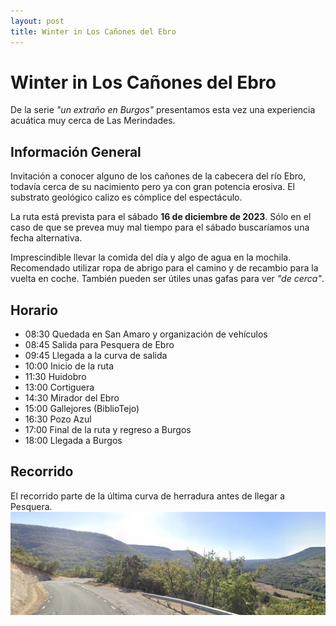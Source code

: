 ```yaml
---
layout: post
title: Winter in Los Cañones del Ebro
---
```

# Winter in Los Cañones del Ebro

De la serie *"un extraño en Burgos"* presentamos esta vez una experiencia acuática muy cerca de Las Merindades.

## Información General
Invitación a conocer alguno de los cañones de la cabecera del río Ebro, todavía cerca de su nacimiento pero ya con gran potencia erosiva. El substrato geológico calizo es cómplice del espectáculo.

La ruta está prevista para el sábado **16 de diciembre de 2023**. Sólo en el caso de que se prevea muy mal tiempo para el sábado buscaríamos una fecha alternativa.

Imprescindible llevar la comida del día y algo de agua en la mochila. Recomendado utilizar ropa de abrigo para el camino y de recambio para la vuelta en coche. También pueden ser útiles unas gafas para ver *"de cerca"*.

## Horario
- 08:30 Quedada en San Amaro y organización de vehículos
- 08:45 Salida para Pesquera de Ebro
- 09:45 Llegada a la curva de salida
- 10:00 Inicio de la ruta
- 11:30 Huidobro
- 13:00 Cortiguera
- 14:30 Mirador del Ebro
- 15:00 Gallejores (BiblioTejo)
- 16:30 Pozo Azul
- 17:00 Final de la ruta y regreso a Burgos
- 18:00 Llegada a Burgos

## Recorrido
El recorrido parte de la última curva de herradura antes de llegar a Pesquera.
![Curva de salida](/images/AACurvaDeSalida.jpg)
